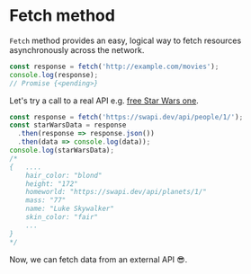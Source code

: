 # Fetch method

`Fetch` method provides an easy, logical way to fetch resources asynchronously across the network.

```js
const response = fetch('http://example.com/movies');
console.log(response);
// Promise {<pending>}
```

Let's try a call to a real API e.g. [free Star Wars one](https://swapi.dev/).

```js
const response = fetch('https://swapi.dev/api/people/1/');
const starWarsData = response
  .then(response => response.json())
  .then(data => console.log(data));
console.log(starWarsData);
/*
{   ....
    hair_color: "blond"
    height: "172"
    homeworld: "https://swapi.dev/api/planets/1/"
    mass: "77"
    name: "Luke Skywalker"
    skin_color: "fair"
    ...
}
*/
```

Now, we can fetch data from an external API 😎.
